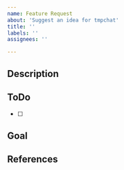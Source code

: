 ```yaml
---
name: Feature Request
about: 'Suggest an idea for tmpchat'
title: ''
labels: ''
assignees: ''

---
```


## Description

## ToDo

- [ ] 

## Goal

## References

